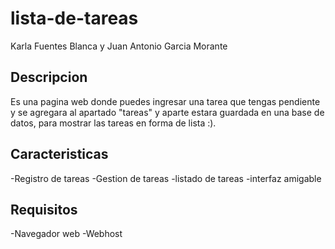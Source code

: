 # lista-de-tareas
Karla Fuentes Blanca y Juan Antonio Garcia Morante

## Descripcion
Es una pagina web donde puedes ingresar una tarea que tengas pendiente y se agregara al apartado "tareas"
y aparte estara guardada en una base de datos, para mostrar las tareas en forma de lista :).

## Caracteristicas
-Registro de tareas
-Gestion de tareas
-listado de tareas
-interfaz amigable

## Requisitos
-Navegador web 
-Webhost
